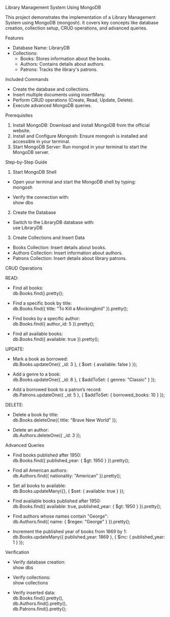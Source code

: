 Library Management System Using MongoDB

This project demonstrates the implementation of a Library Management System using MongoDB (mongosh). It covers key concepts like database creation, collection setup, CRUD operations, and advanced queries.

Features

- Database Name: LibraryDB
- Collections:
  - Books: Stores information about the books.
  - Authors: Contains details about authors.
  - Patrons: Tracks the library's patrons.

Included Commands

- Create the database and collections.
- Insert multiple documents using insertMany.
- Perform CRUD operations (Create, Read, Update, Delete).
- Execute advanced MongoDB queries.

Prerequisites

1. Install MongoDB: Download and install MongoDB from the official website.
2. Install and Configure Mongosh: Ensure mongosh is installed and accessible in your terminal.
3. Start MongoDB Server: Run mongod in your terminal to start the MongoDB server.

Step-by-Step Guide

1. Start MongoDB Shell
- Open your terminal and start the MongoDB shell by typing:  
  mongosh

- Verify the connection with:  
  show dbs

2. Create the Database
- Switch to the LibraryDB database with:  
  use LibraryDB

3. Create Collections and Insert Data
- Books Collection: Insert details about books.
- Authors Collection: Insert information about authors.
- Patrons Collection: Insert details about library patrons.

CRUD Operations

READ:
- Find all books:  
  db.Books.find().pretty();

- Find a specific book by title:  
  db.Books.find({ title: "To Kill a Mockingbird" }).pretty();

- Find books by a specific author:  
  db.Books.find({ author_id: 5 }).pretty();

- Find all available books:  
  db.Books.find({ available: true }).pretty();

UPDATE:
- Mark a book as borrowed:  
  db.Books.updateOne({ _id: 3 }, { $set: { available: false } });

- Add a genre to a book:  
  db.Books.updateOne({ _id: 8 }, { $addToSet: { genres: "Classic" } });

- Add a borrowed book to a patron’s record:  
  db.Patrons.updateOne({ _id: 5 }, { $addToSet: { borrowed_books: 10 } });

DELETE:
- Delete a book by title:  
  db.Books.deleteOne({ title: "Brave New World" });

- Delete an author:  
  db.Authors.deleteOne({ _id: 3 });

Advanced Queries

- Find books published after 1950:  
  db.Books.find({ published_year: { $gt: 1950 } }).pretty();

- Find all American authors:  
  db.Authors.find({ nationality: "American" }).pretty();

- Set all books to available:  
  db.Books.updateMany({}, { $set: { available: true } });

- Find available books published after 1950:  
  db.Books.find({ available: true, published_year: { $gt: 1950 } }).pretty();

- Find authors whose names contain "George":  
  db.Authors.find({ name: { $regex: "George" } }).pretty();

- Increment the published year of books from 1869 by 1:  
  db.Books.updateMany({ published_year: 1869 }, { $inc: { published_year: 1 } });

Verification

- Verify database creation:  
  show dbs

- Verify collections:  
  show collections

- Verify inserted data:  
  db.Books.find().pretty(),  
  db.Authors.find().pretty(),  
  db.Patrons.find().pretty();
